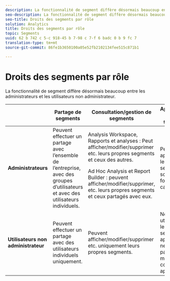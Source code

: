 ```yaml
---
description: La fonctionnalité de segment diffère désormais beaucoup entre les administrateurs et les utilisateurs non administrateur.
seo-description: La fonctionnalité de segment diffère désormais beaucoup entre les administrateurs et les utilisateurs non administrateur.
seo-title: Droits des segments par rôle
solution: Analytics
title: Droits des segments par rôle
topic: Segments
uuid: 62 b 742 c 5-c 918-45 b 7-98 c 7-f 6 badc 0 b 9 fc 7
translation-type: tm+mt
source-git-commit: 86fe1b3650100a05e52fb2102134fee515c871b1

---
```



# Droits des segments par rôle

La fonctionnalité de segment diffère désormais beaucoup entre les administrateurs et les utilisateurs non administrateur.

<table id="table_13F72FD90C964B86BD4B51E6F51ED292"> 
 <thead> 
  <tr> 
   <th colname="col1" class="entry"></th> 
   <th colname="col2" class="entry"> Partage de segments </th> 
   <th colname="col3" class="entry"> Consultation/gestion de segments </th> 
   <th colname="col4" class="entry"> Approbation de segments </th> 
   <th colname="col5" class="entry"> Application de segments </th> 
  </tr> 
 </thead>
 <tbody> 
  <tr> 
   <td colname="col1"> <b>Administrateurs</b> </td> 
   <td colname="col2"> Peuvent effectuer un partage avec l’ensemble de l’entreprise, avec des groupes d’utilisateurs et avec des utilisateurs individuels. </td> 
   <td colname="col3"> <span class="keyword"> Analysis Workspace, Rapports et analyses </span>: Peut afficher/modifier/supprimer etc. leurs propres segments et ceux des autres. <p> <span class="keyword"> Ad Hoc Analysis</span> et <span class="keyword">Report Builder</span> : peuvent afficher/modifier/supprimer, etc. leurs propres segments et ceux partagés avec eux. </p> </td> 
   <td colname="col4"> Peuvent approuver les segments sous la forme canonique. </td> 
   <td colname="col5"> Peuvent appliquer tout segment à l’échelle de l’entreprise. </td> 
  </tr> 
  <tr> 
   <td colname="col1"> <b>Utilisateurs non administrateur</b> </td> 
   <td colname="col2"> Peuvent effectuer un partage avec des utilisateurs individuels uniquement. </td> 
   <td colname="col3"> Peuvent afficher/modifier/supprimer etc. uniquement leurs propres segments. </td> 
   <td colname="col4"> Ne peuvent utiliser que les segments approuvés ; ne peuvent pas les marquer comme approuvé. </td> 
   <td colname="col5"> Peuvent appliquer leurs propres segments et les segments qui ont été partagés avec eux. </td> 
  </tr> 
 </tbody> 
</table>


